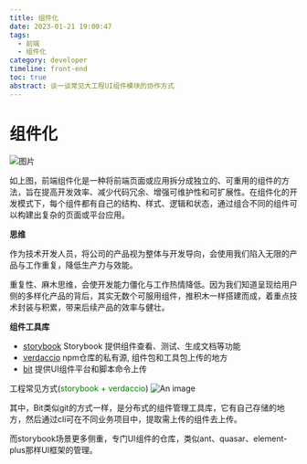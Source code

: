 ```yaml
---
title: 组件化
date: 2023-01-21 19:00:47
tags: 
  - 前端
  - 组件化
category: developer
timeline: front-end
toc: true
abstract: 谈一谈常见大工程UI组件模块的协作方式
---
```


# 组件化

![图片](https://pic1.zhimg.com/70/v2-1b80f6695edfed5c2a364bb5bfc671a6_1440w.avis?source=172ae18b&biz_tag=Post)

如上图，前端组件化是一种将前端页面或应用拆分成独立的、可重用的组件的方法，旨在提高开发效率、减少代码冗余、增强可维护性和可扩展性。在组件化的开发模式下，每个组件都有自己的结构、样式、逻辑和状态，通过组合不同的组件可以构建出复杂的页面或平台应用。

**思维**

作为技术开发人员，将公司的产品视为整体与开发导向，会使用我们陷入无限的产品与工作重复，降低生产力与效能。

重复性、麻木思维，会使开发能力僵化与工作热情降低。因为我们知道呈现给用户侧的多样化产品的背后，其实无数个可服用组件，推积木一样搭建而成，着重点技术封装与积累，带来后续产品的效率与健壮。

**组件工具库**

* [storybook](https://storybook.js.org/docs/7.0/vue/get-started/why-storybook) Storybook 提供组件查看、测试、生成文档等功能
* [verdaccio](https://hub.docker.com/r/verdaccio/verdaccio) npm仓库的私有源, 组件包和工具包上传的地方
* [bit](https://bit.dev/docs/thinking-in-components) 提供UI组件平台和脚本命令上传


工程常见方式(<span style="color:green;">storybook + verdaccio</span>)
![An image](/assets/front-end/component.png)


其中，Bit类似git的方式一样，是分布式的组件管理工具库，它有自己存储的地方，然后通过cli可在不同业务项目中，提取需上传的组件去上传。

而storybook场景更多侧重，专门UI组件的仓库，类似ant、quasar、element-plus那样UI框架的管理。